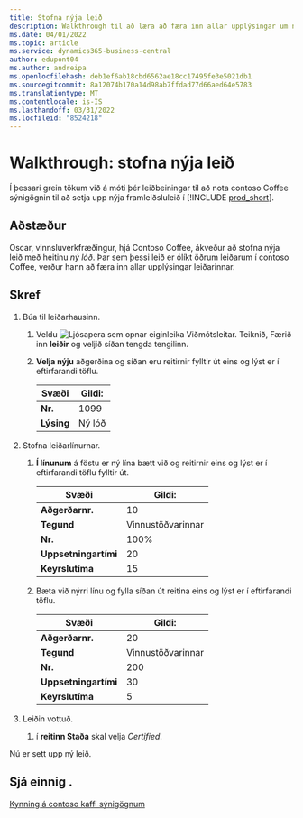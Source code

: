 ```yaml
---
title: Stofna nýja leið
description: Walkthrough til að læra að færa inn allar upplýsingar um nýja leið handvirkt í Business Central.
ms.date: 04/01/2022
ms.topic: article
ms.service: dynamics365-business-central
author: edupont04
ms.author: andreipa
ms.openlocfilehash: deb1ef6ab18cbd6562ae18cc17495fe3e5021db1
ms.sourcegitcommit: 8a12074b170a14d98ab7ffdad77d66aed64e5783
ms.translationtype: MT
ms.contentlocale: is-IS
ms.lasthandoff: 03/31/2022
ms.locfileid: "8524218"
---
```

# <a name="walkthrough-create-a-new-routing"></a>Walkthrough: stofna nýja leið

Í þessari grein tökum við á móti þér leiðbeiningar til að nota contoso Coffee sýnigögnin til að setja upp nýja framleiðsluleið í [!INCLUDE [prod_short](../includes/prod_short.md)].  

## <a name="scenario"></a>Aðstæður

Oscar, vinnsluverkfræðingur, hjá Contoso Coffee, ákveður að stofna nýja leið með heitinu *ný lóð*. Þar sem þessi leið er ólíkt öðrum leiðarum í contoso Coffee, verður hann að færa inn allar upplýsingar leiðarinnar.  

## <a name="steps"></a>Skref

1. Búa til leiðarhausinn.  

    1. Veldu ![Ljósapera sem opnar eiginleika Viðmótsleitar.](../media/ui-search/search_small.png "Segðu mér hvað þú vilt gera") Teiknið, Færið inn **leiðir** og veljið síðan tengda tengilinn.  

    2. **Velja nýju** aðgerðina og síðan eru reitirnir fylltir út eins og lýst er í eftirfarandi töflu.  

        |Svæði  |Gildi:  |
        |---------|---------|
        |**Nr.** |1099|
        |**Lýsing** |Ný lóð|
2. Stofna leiðarlínurnar.

    1. **Í línunum** á föstu er ný lína bætt við og reitirnir eins og lýst er í eftirfarandi töflu fylltir út.  

        |Svæði  |Gildi:  |
        |---------|---------|
        |**Aðgerðarnr.** |10|
        |**Tegund** |Vinnustöðvarinnar|
        |**Nr.** |100%|
        |**Uppsetningartími** |20|
        |**Keyrslutíma** |15|

    2. Bæta við nýrri línu og fylla síðan út reitina eins og lýst er í eftirfarandi töflu.  

        |Svæði  |Gildi:  |
        |---------|---------|
        |**Aðgerðarnr.** |20|
        |**Tegund** |Vinnustöðvarinnar|
        |**Nr.** |200|
        |**Uppsetningartími** |30|
        |**Keyrslutíma** |5|
3. Leiðin vottuð.

    1. í **reitinn Staða** skal velja *Certified*.  

Nú er sett upp ný leið.  

## <a name="see-also"></a>Sjá einnig .

[Kynning á contoso kaffi sýnigögnum](contoso-coffee-intro.md)  
